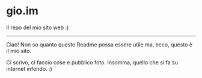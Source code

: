 # gio.im
Il repo del mio sito web :)

---

Ciao! Non so quanto questo Readme possa essere utile ma, ecco, questo è il mio sito.

Ci scrivo, ci faccio cose e pubblico foto. Insomma, quello che si fa su internet infondo. :)
